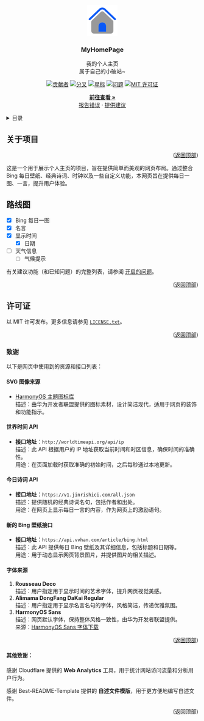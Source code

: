 <a id="readme-top"></a>

<!-- 项目 LOGO -->
<br />
<div align="center">
  <a href="https://github.com/PhantomPixel-0418/MyHomePage">
    <img src="images/logo.svg" alt="Logo" width="80" height="80">
  </a>

<h3 align="center">MyHomePage</h3>

  <p align="center">
    我的个人主页<br />属于自己的小破站~
  </p>

  [![贡献者][投稿人包庇]][贡献者网址]
  [![分叉][分叉包庇]][分叉网址]
  [![星标][星标包庇]][星标网址]
  [![问题][问题包庇]][问题网址]
  [![MIT 许可证][许可证包庇]][许可证网址]

  <p align="center">
    <a href="https://phantompixel.pages.dev"><strong>前往查看 »</strong></a>
    <br />
        <a href="https://github.com/PhantomPixel-0418/MyHomePage/issues/new?labels=bug&template=bug-report---.md">报告错误</a>
    ·
    <a href="https://github.com/PhantomPixel-0418/MyHomePage/issues/new?labels=enhancement&template=feature-request---.md">提供建议</a>
  </p>
</div>

<!-- 目录 -->
<details>
  <summary>目录</summary>
  <ol>
    <li>
      <a href="#关于项目">关于项目</a>
    </li>
    <li><a href="#路线图">路线图</a></li>
    <li><a href="#许可证">许可证</a></li>
    <li><a href="#致谢">致谢</a></li>
  </ol>
</details>

<!-- 关于项目 -->
## 关于项目

<p align="right">(<a href="#readme-top">返回顶部</a>)</p>

这是一个用于展示个人主页的项目，旨在提供简单而美观的网页布局。通过整合 Bing 每日壁纸、经典诗词、时钟以及一些自定义功能，本网页旨在提供每日一图、一言，提升用户体验。

<!-- 路线图 -->
## 路线图

- [x] Bing 每日一图
- [x] 名言
- [x] 显示时间
  - [x] 日期
- [ ] 天气信息
  - [ ] 气候提示

有关建议功能（和已知问题）的完整列表，请参阅 [开启的问题](https://github.com/PhantomPixel-0418/MyHomePage/issues)。

<p align="right">(<a href="#readme-top">返回顶部</a>)</p>

<!-- 许可证 -->
## 许可证

以 MIT 许可发布。更多信息请参见 [`LICENSE.txt`](LICENSE)。

<p align="right">(<a href="#readme-top">返回顶部</a>)</p>

### 致谢

以下是网页中使用到的资源和接口列表：

#### SVG 图像来源
- [HarmonyOS 主题图标库](https://developer.huawei.com/consumer/cn/design/harmonyos-symbol/HarmonyOS)  
  描述：由华为开发者联盟提供的图标素材，设计简洁现代，适用于网页的装饰和功能指示。

#### 世界时间 API
- **接口地址**：`http://worldtimeapi.org/api/ip`  
  描述：此 API 根据用户的 IP 地址获取当前时间和时区信息，确保时间的准确性。  
  用途：在页面加载时获取准确的初始时间，之后每秒通过本地更新。

#### 今日诗词 API
- **接口地址**：`https://v1.jinrishici.com/all.json`  
  描述：提供随机的经典诗词名句，包括作者和出处。  
  用途：在网页上显示每日一言的内容，作为网页上的激励语句。

#### 新的 Bing 壁纸接口
- **接口地址**：`https://api.vvhan.com/article/bing.html`  
  描述：此 API 提供每日 Bing 壁纸及其详细信息，包括标题和日期等。  
  用途：用于动态显示网页背景图片，并提供图片的相关描述。

#### 字体来源
1. **Rousseau Deco**  
   描述：用户指定用于显示时间的艺术字体，提升网页视觉美感。
2. **Alimama DongFang DaKai Regular**  
   描述：用户指定用于显示名言名句的字体，风格简洁，传递优雅氛围。
3. **HarmonyOS Sans**  
   描述：网页默认字体，保持整体风格一致性，由华为开发者联盟提供。  
   来源：[HarmonyOS Sans 字体下载](https://developer.huawei.com/consumer/cn/doc/development/graphics-Guides/fonts-0000001050731439)

<p align="right">(<a href="#readme-top">返回顶部</a>)</p>

#### 其他致谢：
感谢 Cloudflare 提供的 **Web Analytics** 工具，用于统计网站访问流量和分析用户行为。

感谢 Best-README-Template 提供的 **自述文件模版**，用于更方便地编写自述文件。

<p align="right">(<a herf="#readme-top">返回顶部</a>)</p>

<!-- 标记链接和图像 -->
<!-- https://www.markdownguide.org/basic-syntax/#reference-style-links -->

[投稿人包庇]: https://img.shields.io/github/contributors/PhantomPixel-0418/MyHomePage.svg
[贡献者网址]: https://github.com/PhantomPixel-0418/MyHomePage/graphs/contributors
[分叉包庇]: https://img.shields.io/github/forks/PhantomPixel-0418/MyHomePage.svg?style
[分叉网址]: https://github.com/PhantomPixel-0418/MyHomePage/network/members
[星标包庇]: https://img.shields.io/github/stars/PhantomPixel-0418/MyHomePage.svg?style
[星标网址]: https://github.com/PhantomPixel-0418/MyHomePage/stargazers
[问题包庇]: https://img.shields.io/github/issues/PhantomPixel-0418/MyHomePage.svg
[问题网址]: https://github.com/PhantomPixel-0418/MyHomePage/issues
[许可证包庇]: https://img.shields.io/github/license/PhantomPixel-0418/MyHomePage.svg
[许可证网址]: https://github.com/PhantomPixel-0418/MyHomePage/blob/master/LICENSE.txt
